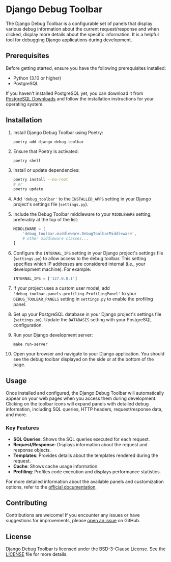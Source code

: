 # Django Debug Toolbar

The Django Debug Toolbar is a configurable set of panels that display various debug information about the current request/response and when clicked, display more details about the specific information. It is a helpful tool for debugging Django applications during development.

## Prerequisites

Before getting started, ensure you have the following prerequisites installed:

- Python (3.10 or higher)
- PostgreSQL

If you haven't installed PostgreSQL yet, you can download it from [PostgreSQL Downloads](https://www.postgresql.org/download/) and follow the installation instructions for your operating system.

## Installation

1. Install Django Debug Toolbar using Poetry:
    ```
    poetry add django-debug-toolbar
    ```

2. Ensure that Poetry is activated:
    ```bash
    poetry shell
    ```

3. Install or update dependencies:
    ```bash
    poetry install --no-root
    # or
    poetry update
    ```

4. Add `'debug_toolbar'` to the `INSTALLED_APPS` setting in your Django project's settings file (`settings.py`).

5. Include the Debug Toolbar middleware to your `MIDDLEWARE` setting, preferably at the top of the list:
    ```python
    MIDDLEWARE = [
        'debug_toolbar.middleware.DebugToolbarMiddleware',
        # other middleware classes...
    ]
    ```

6. Configure the `INTERNAL_IPS` setting in your Django project's settings file (`settings.py`) to allow access to the debug toolbar. This setting specifies which IP addresses are considered internal (i.e., your development machine). For example:
    ```python
    INTERNAL_IPS = ['127.0.0.1']
    ```

7. If your project uses a custom user model, add `'debug_toolbar.panels.profiling.ProfilingPanel'` to your `DEBUG_TOOLBAR_PANELS` setting in `settings.py` to enable the profiling panel.

8. Set up your PostgreSQL database in your Django project's settings file (`settings.py`). Update the `DATABASES` setting with your PostgreSQL configuration.

9. Run your Django development server:
    ```
    make run-server
    ```

10. Open your browser and navigate to your Django application. You should see the debug toolbar displayed on the side or at the bottom of the page.

## Usage

Once installed and configured, the Django Debug Toolbar will automatically appear on your web pages when you access them during development. Clicking on the toolbar icons will expand panels with detailed debug information, including SQL queries, HTTP headers, request/response data, and more.

### Key Features

- **SQL Queries**: Shows the SQL queries executed for each request.
- **Request/Response**: Displays information about the request and response objects.
- **Templates**: Provides details about the templates rendered during the request.
- **Cache**: Shows cache usage information.
- **Profiling**: Profiles code execution and displays performance statistics.

For more detailed information about the available panels and customization options, refer to the [official documentation](https://django-debug-toolbar.readthedocs.io/en/latest/).

## Contributing

Contributions are welcome! If you encounter any issues or have suggestions for improvements, please [open an issue](https://github.com/jazzband/django-debug-toolbar/issues) on GitHub.

## License

Django Debug Toolbar is licensed under the BSD-3-Clause License. See the [LICENSE](LICENSE) file for more details.
